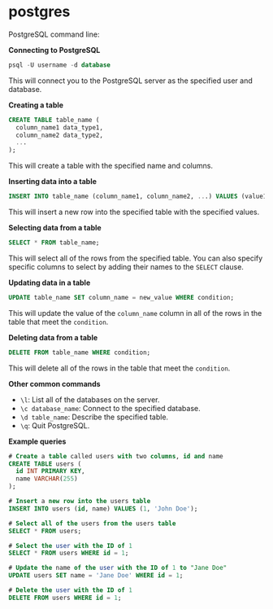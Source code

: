 # postgres

PostgreSQL command line:

**Connecting to PostgreSQL**

```sql
psql -U username -d database
```

This will connect you to the PostgreSQL server as the specified user and database.

**Creating a table**

```sql
CREATE TABLE table_name (
  column_name1 data_type1,
  column_name2 data_type2,
  ...
);
```

This will create a table with the specified name and columns.

**Inserting data into a table**

```sql
INSERT INTO table_name (column_name1, column_name2, ...) VALUES (value1, value2, ...);
```

This will insert a new row into the specified table with the specified values.

**Selecting data from a table**

```sql
SELECT * FROM table_name;
```

This will select all of the rows from the specified table. You can also specify specific columns to select by adding their names to the `SELECT` clause.

**Updating data in a table**

```sql
UPDATE table_name SET column_name = new_value WHERE condition;
```

This will update the value of the `column_name` column in all of the rows in the table that meet the `condition`.

**Deleting data from a table**

```sql
DELETE FROM table_name WHERE condition;
```

This will delete all of the rows in the table that meet the `condition`.

**Other common commands**

* `\l`: List all of the databases on the server.
* `\c database_name`: Connect to the specified database.
* `\d table_name`: Describe the specified table.
* `\q`: Quit PostgreSQL.

**Example queries**

```sql
# Create a table called users with two columns, id and name
CREATE TABLE users (
  id INT PRIMARY KEY,
  name VARCHAR(255)
);

# Insert a new row into the users table
INSERT INTO users (id, name) VALUES (1, 'John Doe');

# Select all of the users from the users table
SELECT * FROM users;

# Select the user with the ID of 1
SELECT * FROM users WHERE id = 1;

# Update the name of the user with the ID of 1 to "Jane Doe"
UPDATE users SET name = 'Jane Doe' WHERE id = 1;

# Delete the user with the ID of 1
DELETE FROM users WHERE id = 1;
```
